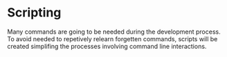 # Scripting

Many commands are going to be needed during the development process. To avoid needed to repetively relearn forgetten commands, scripts will be created simplifing the processes involving command line interactions.
